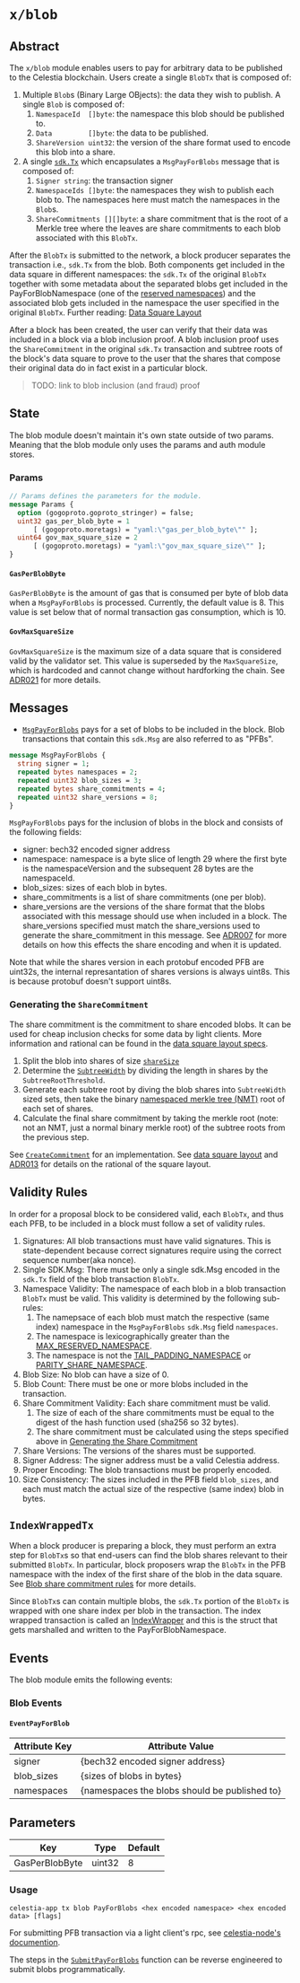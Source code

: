 # `x/blob`

## Abstract

The `x/blob` module enables users to pay for arbitrary data to be published to
the Celestia blockchain. Users create a single `BlobTx` that is composed of:

1. Multiple `Blob`s (Binary Large OBjects): the data they wish to publish. A
   single `Blob` is composed of:
    1. `NamespaceId  []byte`: the namespace this blob should be published to.
    1. `Data         []byte`: the data to be published.
    1. `ShareVersion uint32`: the version of the share format used to encode
       this blob into a share.
1. A single [`sdk.Tx`](https://github.com/celestiaorg/cosmos-sdk/blob/v1.15.0-sdk-v0.46.13/docs/architecture/adr-020-protobuf-transaction-encoding.md) which encapsulates a `MsgPayForBlobs` message that is composed of:
    1. `Signer string`: the transaction signer
    1. `NamespaceIds []byte`: the namespaces they wish to publish each blob to.
       The namespaces here must match the namespaces in the `Blob`s.
    1. `ShareCommitments [][]byte`: a share commitment that is the root of a Merkle
       tree where the leaves are share commitments to each blob associated with
       this `BlobTx`.

After the `BlobTx` is submitted to the network, a block producer separates the
transaction i.e., `sdk.Tx` from the blob. Both components get included in the
data square in different namespaces: the `sdk.Tx` of the original `BlobTx`
together with some metadata about the separated blobs get included in the
PayForBlobNamespace (one of the [reserved
namespaces](../../specs/src/specs/namespace.md#reserved-namespaces)) and the
associated blob gets included in the namespace the user specified in the
original `BlobTx`. Further reading: [Data Square
Layout](../../specs/src/specs/data_square_layout.md)

After a block has been created, the user can verify that their data was included
in a block via a blob inclusion proof. A blob inclusion proof uses the
`ShareCommitment` in the original `sdk.Tx` transaction and subtree roots of the
block's data square to prove to the user that the shares that compose their
original data do in fact exist in a particular block.

> TODO: link to blob inclusion (and fraud) proof

## State

The blob module doesn't maintain it's own state outside of two params. Meaning
that the blob module only uses the params and auth module stores.

### Params

```proto
// Params defines the parameters for the module.
message Params {
  option (gogoproto.goproto_stringer) = false;
  uint32 gas_per_blob_byte = 1
      [ (gogoproto.moretags) = "yaml:\"gas_per_blob_byte\"" ];
  uint64 gov_max_square_size = 2
      [ (gogoproto.moretags) = "yaml:\"gov_max_square_size\"" ];
}
```

#### `GasPerBlobByte`

`GasPerBlobByte` is the amount of gas that is consumed per byte of blob data
when a `MsgPayForBlobs` is processed. Currently, the default value is 8. This
value is set below that of normal transaction gas consumption, which is 10.

#### `GovMaxSquareSize`

`GovMaxSquareSize` is the maximum size of a data square that is considered valid
by the validator set. This value is superseded by the `MaxSquareSize`, which is
hardcoded and cannot change without hardforking the chain. See
[ADR021](../../docs/architecture/adr-021-restricted-block-size.md) for more
details.

## Messages

- [`MsgPayForBlobs`](https://github.com/celestiaorg/celestia-app/blob/v1.0.0-rc2/proto/celestia/blob/v1/tx.proto#L16-L31)
  pays for a set of blobs to be included in the block. Blob transactions that contain
  this `sdk.Msg` are also referred to as "PFBs".

```proto
message MsgPayForBlobs {
  string signer = 1;
  repeated bytes namespaces = 2;
  repeated uint32 blob_sizes = 3;
  repeated bytes share_commitments = 4;
  repeated uint32 share_versions = 8;
}
```

`MsgPayForBlobs` pays for the inclusion of blobs in the block and consists of the
following fields:

- signer: bech32 encoded signer address
- namespace: namespace is a byte slice of length 29 where the first byte is the
  namespaceVersion and the subsequent 28 bytes are the namespaceId.
- blob_sizes: sizes of each blob in bytes.
- share_commitments is a list of share commitments (one per blob).
- share_versions are the versions of the share format that the blobs associated
  with this message should use when included in a block. The share_versions
  specified must match the share_versions used to generate the share_commitment
  in this message. See
  [ADR007](../../docs/architecture/adr-007-universal-share-prefix.md) for more
  details on how this effects the share encoding and when it is updated.

Note that while the shares version in each protobuf encoded PFB are uint32s, the
internal represantation of shares versions is always uint8s. This is because
protobuf doesn't support uint8s.

### Generating the `ShareCommitment`

The share commitment is the commitment to share encoded blobs. It can be used
for cheap inclusion checks for some data by light clients. More information and
rational can be found in the [data square layout
specs](../../specs/src/specs/data_square_layout.md).

1. Split the blob into shares of size [`shareSize`](../../specs/src/specs/data_structures.md#consensus-parameters)
1. Determine the
   [`SubtreeWidth`](https://github.com/celestiaorg/celestia-app/blob/v1.0.0-rc2/pkg/shares/non_interactive_defaults.go#L94-L116)
   by dividing the length in shares by the `SubtreeRootThreshold`.
1. Generate each subtree root by diving the blob shares into `SubtreeWidth`
   sized sets, then take the binary [namespaced merkle tree
   (NMT)](https://github.com/celestiaorg/nmt/blob/v0.16.0/docs/spec/nmt.md) root
   of each set of shares.
1. Calculate the final share commitment by taking the merkle root (note: not an
   NMT, just a normal binary merkle root) of the subtree roots from the previous
   step.

See
[`CreateCommitment`](https://github.com/celestiaorg/celestia-app/blob/v1.0.0-rc2/x/blob/types/payforblob.go#L169-L236)
for an implementation. See [data square
layout](../../specs/src/specs/data_square_layout.md) and
[ADR013](../../docs/architecture/adr-013-non-interactive-default-rules-for-zero-padding.md)
for details on the rational of the square layout.

## Validity Rules

In order for a proposal block to be considered valid, each `BlobTx`, and thus
each PFB, to be included in a block must follow a set of validity rules.

1. Signatures: All blob transactions must have valid signatures. This is
   state-dependent because correct signatures require using the correct sequence
   number(aka nonce).
1. Single SDK.Msg: There must be only a single sdk.Msg encoded in the `sdk.Tx`
   field of the blob transaction `BlobTx`.
1. Namespace Validity: The namespace of each blob in a blob transaction `BlobTx`
   must be valid. This validity is determined by the following sub-rules:
    1. The namepsace of each blob must match the respective (same index)
       namespace in the `MsgPayForBlobs` `sdk.Msg` field `namespaces`.
    1. The namespace is lexicographically greater than the [MAX_RESERVED_NAMESPACE](../../specs/src/specs/consensus.md#constants).
    1. The namespace is not the
       [TAIL_PADDING_NAMESPACE](../../specs/src/specs/consensus.md#constants)
       or [PARITY_SHARE_NAMESPACE](../../specs/src/specs/consensus.md#constants).
1. Blob Size: No blob can have a size of 0.
1. Blob Count: There must be one or more blobs included in the transaction.
1. Share Commitment Validity: Each share commitment must be valid.
    1. The size of each of the share commitments must be equal to the digest of
       the hash function used (sha256 so 32 bytes).
    1. The share commitment must be calculated using the steps specified above
       in [Generating the Share
       Commitment](./README.md#generating-the-sharecommitment)
1. Share Versions: The versions of the shares must be supported.
1. Signer Address: The signer address must be a valid Celestia address.
1. Proper Encoding: The blob transactions must be properly encoded.
1. Size Consistency: The sizes included in the PFB field `blob_sizes`, and each
   must match the actual size of the respective (same index) blob in bytes.

## `IndexWrappedTx`

When a block producer is preparing a block, they must perform an extra step for
`BlobTx`s so that end-users can find the blob shares relevant to their submitted
`BlobTx`. In particular, block proposers wrap the `BlobTx` in the PFB namespace
with the index of the first share of the blob in the data square. See [Blob
share commitment
rules](../../specs/src/specs/data_square_layout.md#blob-share-commitment-rules)
for more details.

Since `BlobTx`s can contain multiple blobs, the `sdk.Tx` portion of the `BlobTx`
is wrapped with one share index per blob in the transaction. The index wrapped
transaction is called an
[IndexWrapper](https://github.com/celestiaorg/celestia-core/blob/2d2a65f59eabf1993804168414b86d758f30c383/proto/tendermint/types/types.proto#L192-L198)
and this is the struct that gets marshalled and written to the
PayForBlobNamespace.

## Events

The blob module emits the following events:

### Blob Events

#### `EventPayForBlob`

| Attribute Key | Attribute Value                               |
|---------------|-----------------------------------------------|
| signer        | {bech32 encoded signer address}               |
| blob_sizes    | {sizes of blobs in bytes}                     |
| namespaces    | {namespaces the blobs should be published to} |

## Parameters

| Key            | Type   | Default |
|----------------|--------|---------|
| GasPerBlobByte | uint32 | 8       |

### Usage

```shell
celestia-app tx blob PayForBlobs <hex encoded namespace> <hex encoded data> [flags]
```

For submitting PFB transaction via a light client's rpc, see [celestia-node's
documention](https://docs.celestia.org/developers/node-tutorial/#submitting-data ).

The steps in the
[`SubmitPayForBlobs`](https://github.com/celestiaorg/celestia-app/blob/v1.0.0-rc2/x/blob/payforblob.go#L15-L54)
function can be reverse engineered to submit blobs programmatically.

<!-- markdownlint-enable MD010 -->
